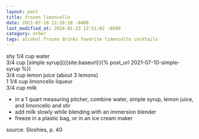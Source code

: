 ```yaml
---
layout: post
title: frozen limoncello
date: 2021-07-10 12:20:18 -0400
last_modified_at: 2024-01-23 12:51:02 -0500
category: other
tags: alcohol frozen drinks favorite limoncello cocktails
---
```


shy 1/4 cup water  
3/4 cup [simple syrup]({{site.baseurl}}{% post_url 2021-07-10-simple-syrup %})  
3/4 cup lemon juice (about 3 lemons)  
1 1/4 cup limoncello liqueur  
3/4 cup milk  
* in a 1 quart measuring pitcher, combine water, simple syrup, lemon juice, and
  limoncello and stir
* add milk slowly while blending with an immersion blender
* freeze in a plastic bag, or in an ice cream maker

source: Sloshies, p. 40
